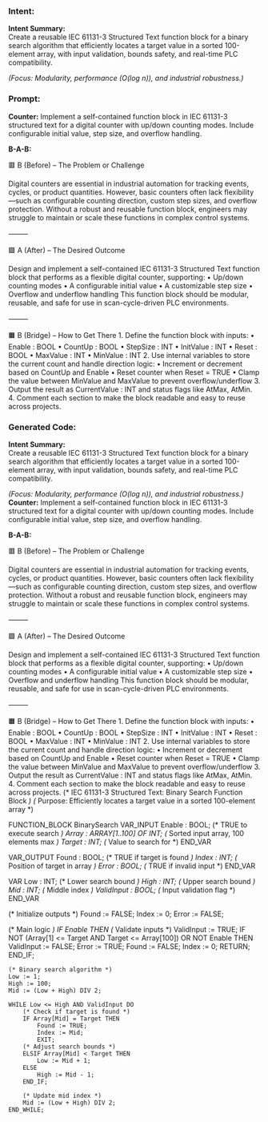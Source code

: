 ### Intent:
**Intent Summary:**  
Create a reusable IEC 61131-3 Structured Text function block for a binary search algorithm that efficiently locates a target value in a sorted 100-element array, with input validation, bounds safety, and real-time PLC compatibility.  

*(Focus: Modularity, performance (O(log n)), and industrial robustness.)*

### Prompt:
**Counter:**
Implement a self-contained function block in IEC 61131-3 structured text for a digital counter with up/down counting modes. Include configurable initial value, step size, and overflow handling.

**B-A-B:**

🟥 B (Before) – The Problem or Challenge

Digital counters are essential in industrial automation for tracking events, cycles, or product quantities. However, basic counters often lack flexibility—such as configurable counting direction, custom step sizes, and overflow protection. Without a robust and reusable function block, engineers may struggle to maintain or scale these functions in complex control systems.

⸻

🟩 A (After) – The Desired Outcome

Design and implement a self-contained IEC 61131-3 Structured Text function block that performs as a flexible digital counter, supporting:
	•	Up/down counting modes
	•	A configurable initial value
	•	A customizable step size
	•	Overflow and underflow handling
This function block should be modular, reusable, and safe for use in scan-cycle-driven PLC environments.

⸻

🟧 B (Bridge) – How to Get There
	1.	Define the function block with inputs:
	•	Enable : BOOL
	•	CountUp : BOOL
	•	StepSize : INT
	•	InitValue : INT
	•	Reset : BOOL
	•	MaxValue : INT
	•	MinValue : INT
	2.	Use internal variables to store the current count and handle direction logic:
	•	Increment or decrement based on CountUp and Enable
	•	Reset counter when Reset = TRUE
	•	Clamp the value between MinValue and MaxValue to prevent overflow/underflow
	3.	Output the result as CurrentValue : INT and status flags like AtMax, AtMin.
	4.	Comment each section to make the block readable and easy to reuse across projects.

### Generated Code:
**Intent Summary:**  
Create a reusable IEC 61131-3 Structured Text function block for a binary search algorithm that efficiently locates a target value in a sorted 100-element array, with input validation, bounds safety, and real-time PLC compatibility.  

*(Focus: Modularity, performance (O(log n)), and industrial robustness.)*
**Counter:**
Implement a self-contained function block in IEC 61131-3 structured text for a digital counter with up/down counting modes. Include configurable initial value, step size, and overflow handling.

**B-A-B:**

🟥 B (Before) – The Problem or Challenge

Digital counters are essential in industrial automation for tracking events, cycles, or product quantities. However, basic counters often lack flexibility—such as configurable counting direction, custom step sizes, and overflow protection. Without a robust and reusable function block, engineers may struggle to maintain or scale these functions in complex control systems.

⸻

🟩 A (After) – The Desired Outcome

Design and implement a self-contained IEC 61131-3 Structured Text function block that performs as a flexible digital counter, supporting:
	•	Up/down counting modes
	•	A configurable initial value
	•	A customizable step size
	•	Overflow and underflow handling
This function block should be modular, reusable, and safe for use in scan-cycle-driven PLC environments.

⸻

🟧 B (Bridge) – How to Get There
	1.	Define the function block with inputs:
	•	Enable : BOOL
	•	CountUp : BOOL
	•	StepSize : INT
	•	InitValue : INT
	•	Reset : BOOL
	•	MaxValue : INT
	•	MinValue : INT
	2.	Use internal variables to store the current count and handle direction logic:
	•	Increment or decrement based on CountUp and Enable
	•	Reset counter when Reset = TRUE
	•	Clamp the value between MinValue and MaxValue to prevent overflow/underflow
	3.	Output the result as CurrentValue : INT and status flags like AtMax, AtMin.
	4.	Comment each section to make the block readable and easy to reuse across projects.
(* IEC 61131-3 Structured Text: Binary Search Function Block *)
(* Purpose: Efficiently locates a target value in a sorted 100-element array *)

FUNCTION_BLOCK BinarySearch
VAR_INPUT
    Enable : BOOL;                  (* TRUE to execute search *)
    Array : ARRAY[1..100] OF INT;   (* Sorted input array, 100 elements max *)
    Target : INT;                   (* Value to search for *)
END_VAR

VAR_OUTPUT
    Found : BOOL;                   (* TRUE if target is found *)
    Index : INT;                    (* Position of target in array *)
    Error : BOOL;                   (* TRUE if invalid input *)
END_VAR

VAR
    Low : INT;                      (* Lower search bound *)
    High : INT;                     (* Upper search bound *)
    Mid : INT;                      (* Middle index *)
    ValidInput : BOOL;              (* Input validation flag *)
END_VAR

(* Initialize outputs *)
Found := FALSE;
Index := 0;
Error := FALSE;

(* Main logic *)
IF Enable THEN
    (* Validate inputs *)
    ValidInput := TRUE;
    IF NOT (Array[1] <= Target AND Target <= Array[100]) OR NOT Enable THEN
        ValidInput := FALSE;
        Error := TRUE;
        Found := FALSE;
        Index := 0;
        RETURN;
    END_IF;

    (* Binary search algorithm *)
    Low := 1;
    High := 100;
    Mid := (Low + High) DIV 2;

    WHILE Low <= High AND ValidInput DO
        (* Check if target is found *)
        IF Array[Mid] = Target THEN
            Found := TRUE;
            Index := Mid;
            EXIT;
        (* Adjust search bounds *)
        ELSIF Array[Mid] < Target THEN
            Low := Mid + 1;
        ELSE
            High := Mid - 1;
        END_IF;

        (* Update mid index *)
        Mid := (Low + High) DIV 2;
    END_WHILE;
